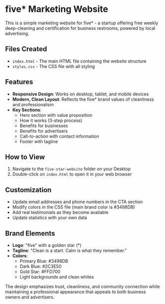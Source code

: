 # five* Marketing Website

This is a simple marketing website for five* - a startup offering free weekly deep-cleaning and certification for business restrooms, powered by local advertising.

## Files Created

- `index.html` - The main HTML file containing the website structure
- `styles.css` - The CSS file with all styling

## Features

- **Responsive Design**: Works on desktop, tablet, and mobile devices
- **Modern, Clean Layout**: Reflects the five* brand values of cleanliness and professionalism
- **Key Sections**:
  - Hero section with value proposition
  - How it works (3-step process)
  - Benefits for businesses
  - Benefits for advertisers
  - Call-to-action with contact information
  - Footer with tagline

## How to View

1. Navigate to the `five-star-website` folder on your Desktop
2. Double-click on `index.html` to open it in your web browser

## Customization

- Update email addresses and phone numbers in the CTA section
- Modify colors in the CSS file (main brand color is #3498DB)
- Add real testimonials as they become available
- Update statistics with your own data

## Brand Elements

- **Logo**: "five" with a golden star (*)
- **Tagline**: "Clean is a start. Calm is what they remember."
- **Colors**: 
  - Primary Blue: #3498DB
  - Dark Blue: #2C3E50
  - Gold Star: #FFD700
  - Light backgrounds and clean whites

The design emphasizes trust, cleanliness, and community connection while maintaining a professional appearance that appeals to both business owners and advertisers.